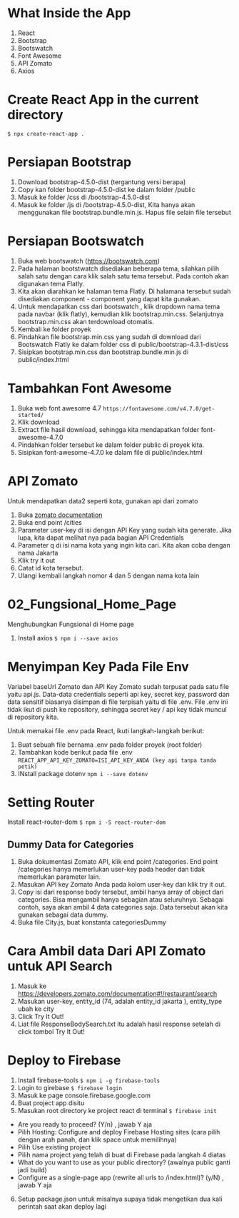 # What Inside the App
1. React
2. Bootstrap
3. Bootswatch
4. Font Awesome
5. API Zomato
6. Axios


# Create React App in the current directory
`$ npx create-react-app .`

# Persiapan Bootstrap
1. Download bootstrap-4.5.0-dist (tergantung versi berapa)
2. Copy kan folder bootstrap-4.5.0-dist ke dalam folder /public
3. Masuk ke folder /css di /bootstrap-4.5.0-dist
4. Masuk ke folder /js di /bootstrap-4.5.0-dist, Kita hanya akan menggunakan file bootstrap.bundle.min.js. Hapus file selain file tersebut

# Persiapan Bootswatch
1. Buka web bootswatch (https://bootswatch.com)
2. Pada halaman bootstwatch disediakan beberapa tema, silahkan pilih salah satu dengan cara klik salah satu tema tersebut. Pada contoh akan digunakan tema Flatly.
3. Kita akan diarahkan ke halaman tema Flatly. Di halamana tersebut sudah disediakan component - component yang dapat kita gunakan.
4. Untuk mendapatkan css dari bootswatch , klik dropdown nama tema pada navbar (klik flatly), kemudian klik bootstrap.min.css. Selanjutnya bootstrap.min.css akan terdownload otomatis.
5. Kembali ke folder proyek
6. Pindahkan file bootstrap.min.css yang sudah di download dari Bootswatch Flatly ke dalam folder css di public/bootstrap-4.3.1-dist/css
7. Sisipkan bootstrap.min.css dan bootstrap.bundle.min.js di public/index.html

# Tambahkan Font Awesome
1. Buka web font awesome 4.7
`https://fontawesome.com/v4.7.0/get-started/`
2. Klik download
3. Extract file hasil download, sehingga kita mendapatkan folder font-awesome-4.7.0
4. Pindahkan folder tersebut ke dalam folder public di proyek kita.
5. Sisipkan font-awesome-4.7.0 ke dalam file di public/index.html

# API Zomato
Untuk mendapatkan data2 seperti kota, gunakan api dari zomato
1. Buka [zomato documentation](https://developers.zomato.com/documentation)
2. Buka end point /cities
3. Parameter user-key di isi dengan API Key yang sudah kita generate. Jika lupa, kita dapat melihat nya pada bagian API Credentials
4. Parameter q di isi nama kota yang ingin kita cari. Kita akan coba dengan nama Jakarta
5. Klik try it out
6. Catat id kota tersebut.
7. Ulangi kembali langkah nomor 4 dan 5 dengan nama kota lain

# 02_Fungsional_Home_Page
Menghubungkan Fungsional di Home page
1. Install axios
`$ npm i --save axios`

# Menyimpan Key Pada File Env
Variabel baseUrl Zomato dan API Key Zomato sudah terpusat pada satu file yaitu api.js. Data-data credentials seperti api key, secret key, password dan data sensitif biasanya disimpan di file terpisah yaitu di file .env. File .env ini tidak ikut di push ke repository, sehingga secret key / api key tidak muncul di repository kita.

Untuk memakai file .env pada React, ikuti langkah-langkah berikut:
1. Buat sebuah file bernama .env pada folder proyek (root folder)
2. Tambahkan kode berikut pada file .env
`REACT_APP_API_KEY_ZOMATO=ISI_API_KEY_ANDA (key api tanpa tanda petik)`
3. INstall package dotenv
`npm i --save dotenv`

# Setting Router
Install react-router-dom
`$ npm i -S react-router-dom`

## Dummy Data for Categories
1. Buka dokumentasi Zomato API, klik end point /categories. End point /categories hanya memerlukan user-key pada header dan tidak memerlukan parameter lain.
2. Masukan API key Zomato Anda pada kolom user-key dan klik try it out.
3. Copy isi dari response body tersebut, ambil hanya array of object dari categories. Bisa mengambil hanya sebagian atau seluruhnya. Sebagai contoh, saya akan ambil 4 data categories saja. Data tersebut akan kita gunakan sebagai data dummy.
4. Buka file City.js, buat konstanta categoriesDummy

# Cara Ambil data Dari API Zomato untuk API Search
1. Masuk ke https://developers.zomato.com/documentation#!/restaurant/search
2. Masukan user-key, entity_id (74, adalah entity_id jakarta ), entity_type ubah ke city
3. Click Try It Out!
4. Liat file ResponseBodySearch.txt itu adalah hasil response setelah di click tombol Try It Out!

# Deploy to Firebase
1. Install firebase-tools
`$ npm i -g firebase-tools`
2. Login to girebase
`$ firebase login`
3. Masuk ke page console.firebase.google.com
4. Buat project app disitu
5. Masukan root directory ke project react di terminal
`$ firebase init`
- Are you ready to proceed? (Y/n) , jawab Y aja
- Pilih Hosting: Configure and deploy Firebase Hosting sites (cara pilih dengan arah panah, dan klik space untuk memilihnya)
- Pilih Use existing project
- Pilih nama project yang telah di buat di Firebase pada langkah 4 diatas
- What do you want to use as your public directory? (awalnya public ganti jadi build)
- Configure as a single-page app (rewrite all urls to /index.html)? (y/N) , jawab Y aja
6. Setup package.json untuk misalnya supaya tidak mengetikan dua kali  perintah saat akan deploy lagi